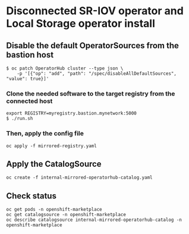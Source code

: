 # Disconnected SR-IOV operator and Local Storage operator install

## Disable the default OperatorSources from the bastion host

```
$ oc patch OperatorHub cluster --type json \
    -p '[{"op": "add", "path": "/spec/disableAllDefaultSources", "value": true}]'
```

### Clone the needed software to the target registry from the connected host

```
export REGISTRY=myregistry.bastion.mynetwork:5000
$ ./run.sh
```

### Then, apply the config file 

```
oc apply -f mirrored-registry.yaml
```

## Apply the CatalogSource

```
oc create -f internal-mirrored-operatorhub-catalog.yaml
```

## Check status

```
oc get pods -n openshift-marketplace
oc get catalogsource -n openshift-marketplace
oc describe catalogsource internal-mirrored-operatorhub-catalog -n openshift-marketplace
```